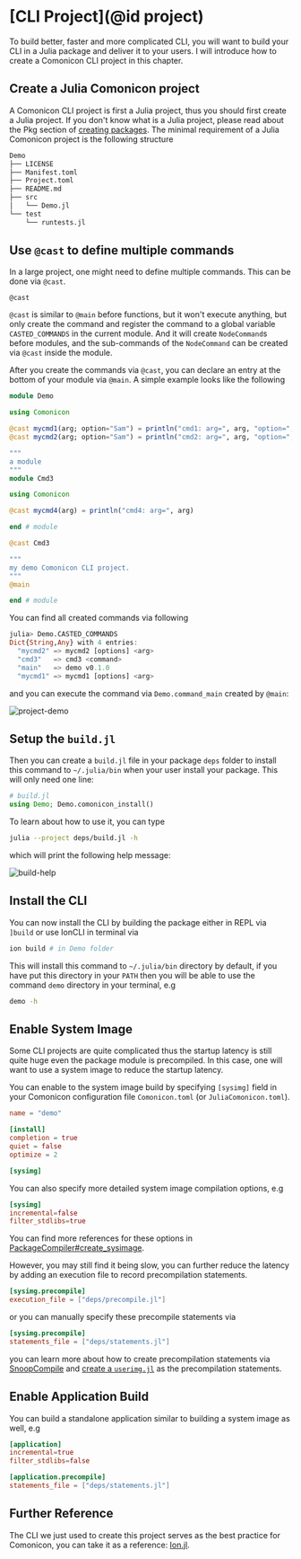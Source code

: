 # [CLI Project](@id project)

To build better, faster and more complicated CLI, you will want to build your CLI in a Julia package
and deliver it to your users. I will introduce how to create a Comonicon CLI project in this chapter.

## Create a Julia Comonicon project

A Comonicon CLI project is first a Julia project, thus you should first
create a Julia project. If you don't know what is a Julia project, please
read about the Pkg section of [creating packages](https://julialang.github.io/Pkg.jl/v1/creating-packages/). The minimal requirement of a Julia Comonicon project is the
following structure

```sh
Demo
├── LICENSE
├── Manifest.toml
├── Project.toml
├── README.md
├── src
│   └── Demo.jl
└── test
    └── runtests.jl
```

## Use `@cast` to define multiple commands

In a large project, one might need to define multiple
commands. This can be done via `@cast`.

```@docs
@cast
```

`@cast` is similar to `@main` before functions, but it won't execute anything, but only create
the command and register the command to a global variable `CASTED_COMMANDS` in the current module.
And it will create `NodeCommand`s before modules, and the sub-commands of the `NodeCommand` can
be created via `@cast` inside the module.

After you create the commands via `@cast`, you can declare an entry at the bottom of your module
via `@main`. A simple example looks like the following

```julia
module Demo

using Comonicon

@cast mycmd1(arg; option="Sam") = println("cmd1: arg=", arg, "option=", option)
@cast mycmd2(arg; option="Sam") = println("cmd2: arg=", arg, "option=", option)

"""
a module
"""
module Cmd3

using Comonicon

@cast mycmd4(arg) = println("cmd4: arg=", arg)

end # module

@cast Cmd3

"""
my demo Comonicon CLI project.
"""
@main

end # module
```

You can find all created commands via following

```julia
julia> Demo.CASTED_COMMANDS
Dict{String,Any} with 4 entries:
  "mycmd2" => mycmd2 [options] <arg>
  "cmd3"   => cmd3 <command>
  "main"   => demo v0.1.0
  "mycmd1" => mycmd1 [options] <arg>
```

and you can execute the command via `Demo.command_main` created by `@main`:

![project-demo](assets/images/project-demo.png)

## Setup the `build.jl`

Then you can create a `build.jl` file in your package `deps` folder to install this command to `~/.julia/bin`
when your user install your package. This will only need one line:

```julia
# build.jl
using Demo; Demo.comonicon_install()
```

To learn about how to use it, you can type

```sh
julia --project deps/build.jl -h
```

which will print the following help message:

![build-help](assets/images/build-help.png)

## Install the CLI

You can now install the CLI by building the package either in REPL via `]build`
or use IonCLI in terminal via

```sh
ion build # in Demo folder
```

This will install this command to `~/.julia/bin` directory by default, if you have put this directory in your `PATH` then you will be able to use the command
`demo` directory in your terminal, e.g

```sh
demo -h
```

## Enable System Image

Some CLI projects are quite complicated thus the startup latency is still
quite huge even the package module is precompiled. In this case, one will want
to use a system image to reduce the startup latency.

You can enable to the system image build by specifying `[sysimg]` field in
your Comonicon configuration file `Comonicon.toml` (or `JuliaComonicon.toml`).

```toml
name = "demo"

[install]
completion = true
quiet = false
optimize = 2

[sysimg]
```

You can also specify more detailed system image compilation options, e.g

```toml
[sysimg]
incremental=false
filter_stdlibs=true
```

You can find more references for these options in [PackageCompiler#create_sysimage](https://julialang.github.io/PackageCompiler.jl/dev/refs.html#PackageCompiler.create_sysimage).

However, you may still find it being slow, you can further reduce the latency
by adding an execution file to record precompilation statements.

```toml
[sysimg.precompile]
execution_file = ["deps/precompile.jl"]
```

or you can manually specify these precompile statements via

```toml
[sysimg.precompile]
statements_file = ["deps/statements.jl"]
```

you can learn more about how to create precompilation statements via [SnoopCompile](https://timholy.github.io/SnoopCompile.jl/stable/) and [create a
`userimg.jl`](https://timholy.github.io/SnoopCompile.jl/stable/userimg/) as the precompilation statements.

## Enable Application Build

You can build a standalone application similar to building a system image as well, e.g

```toml
[application]
incremental=true
filter_stdlibs=false

[application.precompile]
statements_file = ["deps/statements.jl"]
```

## Further Reference
The CLI we just used to create this project serves as the best practice for
Comonicon, you can take it as a reference: [Ion.jl](https://github.com/Roger-luo/Ion.jl).
